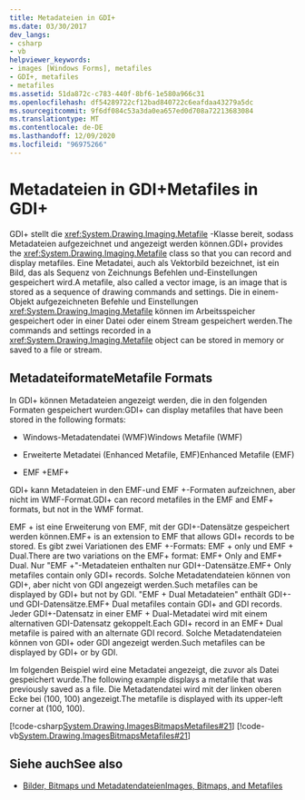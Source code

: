 ```yaml
---
title: Metadateien in GDI+
ms.date: 03/30/2017
dev_langs:
- csharp
- vb
helpviewer_keywords:
- images [Windows Forms], metafiles
- GDI+, metafiles
- metafiles
ms.assetid: 51da872c-c783-440f-8bf6-1e580a966c31
ms.openlocfilehash: df54289722cf12bad840722c6eafdaa43279a5dc
ms.sourcegitcommit: 9f6df084c53a3da0ea657ed0d708a72213683084
ms.translationtype: MT
ms.contentlocale: de-DE
ms.lasthandoff: 12/09/2020
ms.locfileid: "96975266"
---
```

# <a name="metafiles-in-gdi"></a><span data-ttu-id="a1801-102">Metadateien in GDI+</span><span class="sxs-lookup"><span data-stu-id="a1801-102">Metafiles in GDI+</span></span>
<span data-ttu-id="a1801-103">GDI+ stellt die <xref:System.Drawing.Imaging.Metafile> -Klasse bereit, sodass Metadateien aufgezeichnet und angezeigt werden können.</span><span class="sxs-lookup"><span data-stu-id="a1801-103">GDI+ provides the <xref:System.Drawing.Imaging.Metafile> class so that you can record and display metafiles.</span></span> <span data-ttu-id="a1801-104">Eine Metadatei, auch als Vektorbild bezeichnet, ist ein Bild, das als Sequenz von Zeichnungs Befehlen und-Einstellungen gespeichert wird.</span><span class="sxs-lookup"><span data-stu-id="a1801-104">A metafile, also called a vector image, is an image that is stored as a sequence of drawing commands and settings.</span></span> <span data-ttu-id="a1801-105">Die in einem-Objekt aufgezeichneten Befehle und Einstellungen <xref:System.Drawing.Imaging.Metafile> können im Arbeitsspeicher gespeichert oder in einer Datei oder einem Stream gespeichert werden.</span><span class="sxs-lookup"><span data-stu-id="a1801-105">The commands and settings recorded in a <xref:System.Drawing.Imaging.Metafile> object can be stored in memory or saved to a file or stream.</span></span>  
  
## <a name="metafile-formats"></a><span data-ttu-id="a1801-106">Metadateiformate</span><span class="sxs-lookup"><span data-stu-id="a1801-106">Metafile Formats</span></span>  
 <span data-ttu-id="a1801-107">In GDI+ können Metadateien angezeigt werden, die in den folgenden Formaten gespeichert wurden:</span><span class="sxs-lookup"><span data-stu-id="a1801-107">GDI+ can display metafiles that have been stored in the following formats:</span></span>  
  
- <span data-ttu-id="a1801-108">Windows-Metadatendatei (WMF)</span><span class="sxs-lookup"><span data-stu-id="a1801-108">Windows Metafile (WMF)</span></span>  
  
- <span data-ttu-id="a1801-109">Erweiterte Metadatei (Enhanced Metafile, EMF)</span><span class="sxs-lookup"><span data-stu-id="a1801-109">Enhanced Metafile (EMF)</span></span>  
  
- <span data-ttu-id="a1801-110">EMF +</span><span class="sxs-lookup"><span data-stu-id="a1801-110">EMF+</span></span>  
  
 <span data-ttu-id="a1801-111">GDI+ kann Metadateien in den EMF-und EMF +-Formaten aufzeichnen, aber nicht im WMF-Format.</span><span class="sxs-lookup"><span data-stu-id="a1801-111">GDI+ can record metafiles in the EMF and EMF+ formats, but not in the WMF format.</span></span>  
  
 <span data-ttu-id="a1801-112">EMF + ist eine Erweiterung von EMF, mit der GDI+-Datensätze gespeichert werden können.</span><span class="sxs-lookup"><span data-stu-id="a1801-112">EMF+ is an extension to EMF that allows GDI+ records to be stored.</span></span> <span data-ttu-id="a1801-113">Es gibt zwei Variationen des EMF +-Formats: EMF + only und EMF + Dual.</span><span class="sxs-lookup"><span data-stu-id="a1801-113">There are two variations on the EMF+ format: EMF+ Only and EMF+ Dual.</span></span> <span data-ttu-id="a1801-114">Nur "EMF +"-Metadateien enthalten nur GDI+-Datensätze.</span><span class="sxs-lookup"><span data-stu-id="a1801-114">EMF+ Only metafiles contain only GDI+ records.</span></span> <span data-ttu-id="a1801-115">Solche Metadatendateien können von GDI+, aber nicht von GDI angezeigt werden.</span><span class="sxs-lookup"><span data-stu-id="a1801-115">Such metafiles can be displayed by GDI+ but not by GDI.</span></span> <span data-ttu-id="a1801-116">"EMF + Dual Metadateien" enthält GDI+-und GDI-Datensätze.</span><span class="sxs-lookup"><span data-stu-id="a1801-116">EMF+ Dual metafiles contain GDI+ and GDI records.</span></span> <span data-ttu-id="a1801-117">Jeder GDI+-Datensatz in einer EMF + Dual-Metadatei wird mit einem alternativen GDI-Datensatz gekoppelt.</span><span class="sxs-lookup"><span data-stu-id="a1801-117">Each GDI+ record in an EMF+ Dual metafile is paired with an alternate GDI record.</span></span> <span data-ttu-id="a1801-118">Solche Metadatendateien können von GDI+ oder GDI angezeigt werden.</span><span class="sxs-lookup"><span data-stu-id="a1801-118">Such metafiles can be displayed by GDI+ or by GDI.</span></span>  
  
 <span data-ttu-id="a1801-119">Im folgenden Beispiel wird eine Metadatei angezeigt, die zuvor als Datei gespeichert wurde.</span><span class="sxs-lookup"><span data-stu-id="a1801-119">The following example displays a metafile that was previously saved as a file.</span></span> <span data-ttu-id="a1801-120">Die Metadatendatei wird mit der linken oberen Ecke bei (100, 100) angezeigt.</span><span class="sxs-lookup"><span data-stu-id="a1801-120">The metafile is displayed with its upper-left corner at (100, 100).</span></span>  
  
 [!code-csharp[System.Drawing.ImagesBitmapsMetafiles#21](~/samples/snippets/csharp/VS_Snippets_Winforms/System.Drawing.ImagesBitmapsMetafiles/CS/Class1.cs#21)]
 [!code-vb[System.Drawing.ImagesBitmapsMetafiles#21](~/samples/snippets/visualbasic/VS_Snippets_Winforms/System.Drawing.ImagesBitmapsMetafiles/VB/Class1.vb#21)]  
  
## <a name="see-also"></a><span data-ttu-id="a1801-121">Siehe auch</span><span class="sxs-lookup"><span data-stu-id="a1801-121">See also</span></span>

- [<span data-ttu-id="a1801-122">Bilder, Bitmaps und Metadatendateien</span><span class="sxs-lookup"><span data-stu-id="a1801-122">Images, Bitmaps, and Metafiles</span></span>](images-bitmaps-and-metafiles.md)
